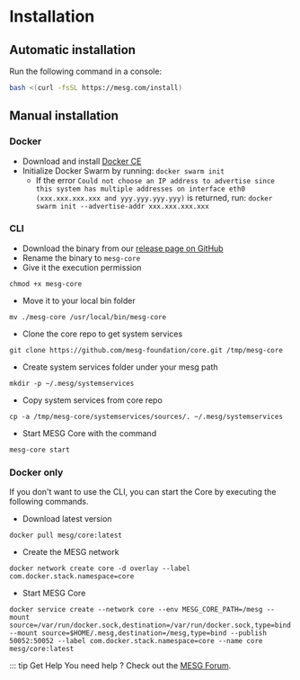 # Installation

## Automatic installation

Run the following command in a console:

```bash
bash <(curl -fsSL https://mesg.com/install)
```

## Manual installation

### Docker

* Download and install [Docker CE](https://www.docker.com/community-edition)
* Initialize Docker Swarm by running: `docker swarm init`
  * If the error `Could not choose an IP address to advertise since this system has multiple addresses on interface eth0 (xxx.xxx.xxx.xxx and yyy.yyy.yyy.yyy)` is returned, run: `docker swarm init --advertise-addr xxx.xxx.xxx.xxx`

### CLI

* Download the binary from our [release page on GitHub](https://github.com/mesg-foundation/core/releases)
* Rename the binary to `mesg-core`
* Give it the execution permission
```
chmod +x mesg-core
```
* Move it to your local bin folder
```
mv ./mesg-core /usr/local/bin/mesg-core
```
* Clone the core repo to get system services
```
git clone https://github.com/mesg-foundation/core.git /tmp/mesg-core
```
* Create system services folder under your mesg path
```
mkdir -p ~/.mesg/systemservices
```
* Copy system services from core repo
```
cp -a /tmp/mesg-core/systemservices/sources/. ~/.mesg/systemservices
```
* Start MESG Core with the command
```
mesg-core start
```

### Docker only

If you don't want to use the CLI, you can start the Core by executing the following commands.

* Download latest version
```
docker pull mesg/core:latest
```

* Create the MESG network
```
docker network create core -d overlay --label com.docker.stack.namespace=core
```

* Start MESG Core
```
docker service create --network core --env MESG_CORE_PATH=/mesg --mount source=/var/run/docker.sock,destination=/var/run/docker.sock,type=bind --mount source=$HOME/.mesg,destination=/mesg,type=bind --publish 50052:50052 --label com.docker.stack.namespace=core --name core mesg/core:latest
```

::: tip Get Help
You need help ? Check out the <a href="https://forum.mesg.com" target="_blank">MESG Forum</a>.